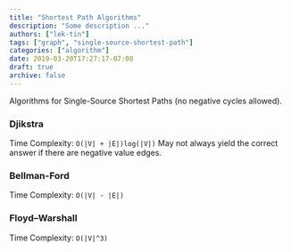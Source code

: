 ```yaml
---
title: "Shortest Path Algorithms"
description: "Some description ..."
authors: ["lek-tin"]
tags: ["graph", "single-source-shortest-path"]
categories: ["algorithm"]
date: 2019-03-20T17:27:17-07:00
draft: true
archive: false
---
```

Algorithms for Single-Source Shortest Paths (no negative cycles allowed).
### Djikstra
Time Complexity: `O(|V| + |E|)log(|V|)`
May not always yield the correct answer if there are negative value edges.
### Bellman-Ford
Time Complexity: `O(|V| · |E|)`
### Floyd–Warshall
Time Complexity: `O(|V|^3)`
